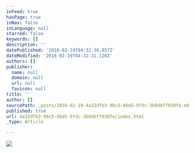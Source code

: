 ```yaml
---
inFeed: true
hasPage: true
inNav: false
inLanguage: null
starred: false
keywords: []
description: ''
datePublished: '2016-02-19T04:32:36.857Z'
dateModified: '2016-02-19T04:32:31.126Z'
authors: []
publisher:
  name: null
  domain: null
  url: null
  favicon: null
title: ''
author: []
sourcePath: _posts/2016-02-19-4a32dfb3-98c5-4bd5-9fdc-3b6dbff030fe.md
published: true
url: 4a32dfb3-98c5-4bd5-9fdc-3b6dbff030fe/index.html
_type: Article

---
```

![](https://the-grid-user-content.s3-us-west-2.amazonaws.com/2021502a-6898-4f71-a9d3-03d6d5d6c453.jpg)